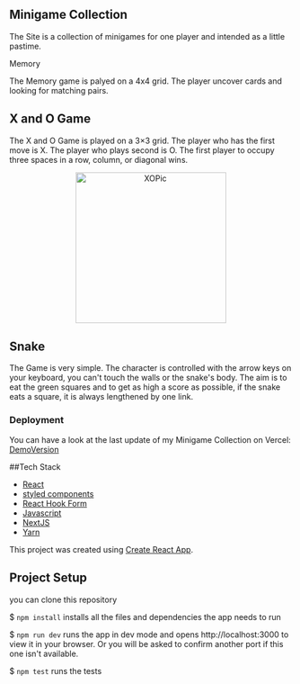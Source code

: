 ## Minigame Collection

The Site is a collection of minigames for one player and intended as a little pastime.
<p align="center>
![MiniGameCollection](https://user-images.githubusercontent.com/76123735/196172125-a1d091e4-d026-4295-8ad0-73d5f00f7b6c.png)
</p>


## Memory

The Memory game is palyed on a 4x4 grid. The player uncover cards and looking for matching pairs.
<p align="center>
<img width="323" alt="Memory" src="https://user-images.githubusercontent.com/76123735/196170585-419f19f6-5bb4-4aad-af7c-2635e2d515e1.png">
</p>


## X and O Game

The X and O Game is played on a 3×3 grid. The player who has the first move is X. The player who plays second is O. The first player to occupy three spaces in a row, column, or diagonal wins.
<p align="center">
<img width="268" alt="XOPic" src="https://user-images.githubusercontent.com/76123735/196170178-d1454a52-8f8c-444a-bece-4fd1c3131a39.png">
</p>

## Snake

The Game is very simple. The character is controlled with the arrow keys on your keyboard, you can't touch the walls or the snake's body. The aim is to eat the green squares and to get as high a score as possible, if the snake eats a square, it is always lengthened by one link.
<p align="center>
<img width="340" alt="Snake" src="https://user-images.githubusercontent.com/76123735/196170817-57e64cd1-6643-42e2-b6f2-d8be9c4d0b73.png">
</p>

### Deployment

You can have a look at the last update of my Minigame Collection on Vercel: [DemoVersion](https://capstone-project-1lx6yywmm-andysch666.vercel.app/)

##Tech Stack

- [React](https://reactjs.org/)
- [styled components](https://styled-components.com/)
- [React Hook Form](https://react-hook-form.com/)
- [Javascript](https://developer.mozilla.org/en-US/docs/Web/JavaScript#tutorials)
- [NextJS](https://nextjs.org/)
- [Yarn](https://yarnpkg.com/)

This project was created using [Create React App](https://github.com/facebook/create-react-app).

## Project Setup

you can clone this repository

$ `npm install` installs all the files and dependencies the app needs to run

$ `npm run dev` runs the app in dev mode and opens http://localhost:3000 to view it in your browser. Or you will be asked to confirm another port if this one isn't available.

$ `npm test` runs the tests
